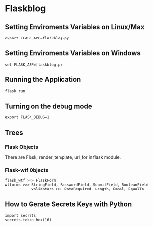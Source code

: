 # Flaskblog

## Setting Enviroments Variables on Linux/Max

	export FLASK_APP=flaskblog.py

## Setting Enviroments Variables on Windows

	set FLASK_APP=flaskblog.py

## Running the Application

	flask run
## Turning on the debug mode

	export FLASK_DEBUG=1

## Trees

### Flask Objects

There are Flask, render_template, url_for in flask module.

### Flask-wtf Objects

	flask_wtf >>> FlaskForm
	wtforms >>> StringField, PasswordField, SubmitField, BooleanField 
				validators >>> DataRequired, Length, Email, EqualTo

## How to Gerate Secrets Keys with Python

	import secrets
	secrets.token_hex(16)
